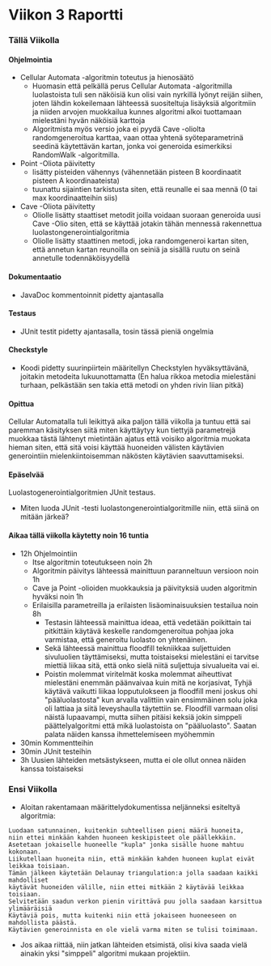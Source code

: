 # Viikon 3 Raportti

### Tällä Viikolla

#### Ohjelmointia
- Cellular Automata -algoritmin toteutus ja hienosäätö
  - Huomasin että pelkällä perus Cellular Automata -algoritmilla luolastoista tuli sen näköisiä kun olisi vain nyrkillä lyönyt
  reijän siihen, joten lähdin kokeilemaan lähteessä suositeltuja lisäyksiä algoritmiin ja niiden arvojen muokkailua kunnes algoritmi
  alkoi tuottamaan mielestäni hyvän näköisiä karttoja
  - Algoritmista myös versio joka ei pyydä Cave -oliolta randomgeneroitua karttaa, vaan ottaa yhtenä syöteparametrinä seedinä käytettävän kartan,
  jonka voi generoida esimerkiksi RandomWalk -algoritmilla.
- Point -Oliota päivitetty
  - lisätty pisteiden vähennys (vähennetään pisteen B koordinaatit pisteen A koordinaateista)
  - tuunattu sijaintien tarkistusta siten, että reunalle ei saa mennä (0 tai max koordinaatteihin siis)
- Cave -Oliota päivitetty
  - Oliolle lisätty staattiset metodit joilla voidaan suoraan generoida uusi Cave -Olio siten, että se käyttää jotakin tähän mennessä
  rakennettua luolastongenerointialgoritmia
  - Oliolle lisätty staattinen metodi, joka randomgeneroi kartan siten, että annetun kartan reunoilla on seiniä ja sisällä ruutu on seinä annetulle todennäköisyydellä
  
#### Dokumentaatio
- JavaDoc kommentoinnit pidetty ajantasalla

#### Testaus
- JUnit testit pidetty ajantasalla, tosin tässä pieniä ongelmia

#### Checkstyle
- Koodi pidetty suurinpiirtein määritellyn Checkstylen hyväksyttävänä, joitakin metodeita lukuunottamatta (En halua rikkoa metodia mielestäni turhaan, pelkästään sen takia että metodi on yhden rivin liian pitkä)

#### Opittua
Cellular Automatalla tuli leikittyä aika paljon tällä viikolla ja tuntuu että sai paremman käsityksen siitä miten käyttäytyy kun tiettyjä parametrejä muokkaa tästä lähtenyt mietintään ajatus
että voisiko algoritmia muokata hieman siten, että sitä voisi käyttää huoneiden välisten käytävien generointiin mielenkiintoisemman näkösten käytävien saavuttamiseksi.

#### Epäselvää
Luolastogenerointialgoritmien JUnit testaus.
- Miten luoda JUnit -testi luolastongenerointialgoritmille niin, että siinä on mitään järkeä?

#### Aikaa tällä viikolla käytetty noin 16 tuntia
- 12h Ohjelmointiin
  - Itse algoritmin toteutukseen noin 2h
  - Algoritmin päivitys lähteessä mainittuun paranneltuun versioon noin 1h
  - Cave ja Point -olioiden muokkauksia ja päivityksiä uuden algoritmin hyväksi noin 1h
  - Erilaisilla parametreilla ja erilaisten lisäominaisuuksien testailua noin 8h
    - Testasin lähteessä mainittua ideaa, että vedetään poikittain tai pitkittäin käytävä keskelle randomgeneroitua
    pohjaa joka varmistaa, että generoitu luolasto on yhtenäinen.
    - Sekä lähteessä mainittua floodfill tekniikkaa suljettuiden sivuluolien täyttämiseksi, mutta toistaiseksi
    mielestäni ei tarvitse miettiä liikaa sitä, että onko sielä niitä suljettuja sivualueita vai ei.
    - Poistin molemmat viritelmät koska molemmat aiheuttivat mielestäni enemmän päänvaivaa kuin mitä ne korjasivat,
    Tyhjä käytävä vaikutti liikaa lopputulokseen ja floodfill meni joskus ohi "pääluolastosta" kun arvalla valittiin vain ensimmäinen
    solu joka oli lattiaa ja siitä leveyshaulla täytettiin se. Floodfill varmaan olisi näistä lupaavampi, mutta siihen pitäisi keksiä
    jokin simppeli päättelyalgoritmi että mikä luolastoista on "pääluolasto".
    Saatan palata näiden kanssa ihmettelemiseen myöhemmin
- 30min Kommentteihin
- 30min JUnit testeihin
- 3h Uusien lähteiden metsästykseen, mutta ei ole ollut onnea näiden kanssa toistaiseksi

### Ensi Viikolla
- Aloitan rakentamaan määrittelydokumentissa neljänneksi esiteltyä algoritmia:
```
Luodaan satunnainen, kuitenkin suhteellisen pieni määrä huoneita, 
niin ettei minkään kahden huoneen keskipisteet ole päällekkäin.
Asetetaan jokaiselle huoneelle "kupla" jonka sisälle huone mahtuu kokonaan.
Liikutellaan huoneita niin, että minkään kahden huoneen kuplat eivät leikkaa toisiaan.
Tämän jälkeen käytetään Delaunay triangulation:a jolla saadaan kaikki mahdolliset
käytävät huoneiden välille, niin ettei mitkään 2 käytävää leikkaa toisiaan.
Selvitetään saadun verkon pienin virittävä puu jolla saadaan karsittua ylimääräisiä
Käytäviä pois, mutta kuitenki niin että jokaiseen huoneeseen on mahdollista päästä.
Käytävien generoinnista en ole vielä varma miten se tulisi toimimaan.
```
- Jos aikaa riittää, niin jatkan lähteiden etsimistä, olisi kiva saada vielä ainakin yksi "simppeli" algoritmi mukaan projektiin.
